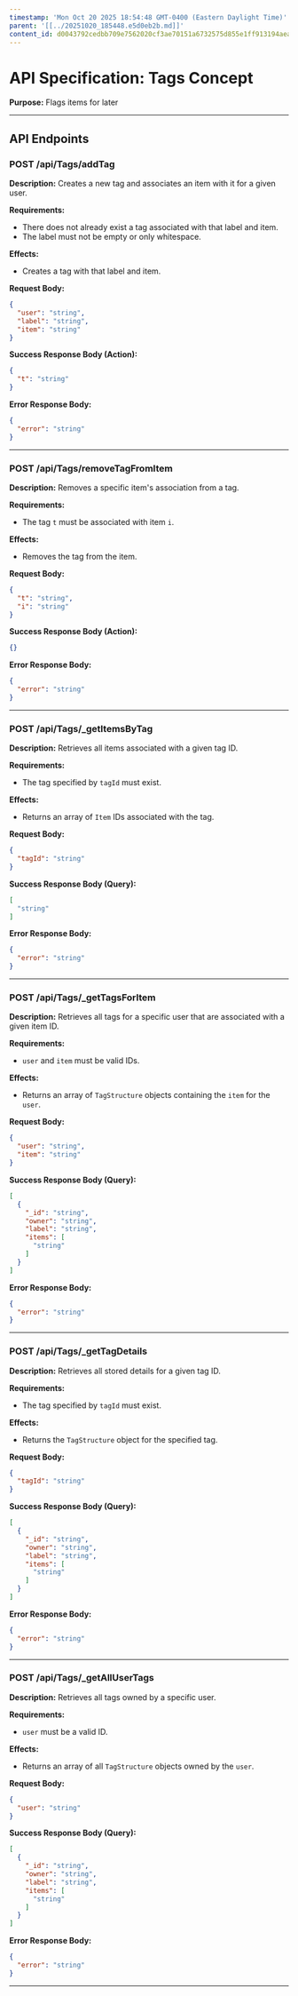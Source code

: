 ```yaml
---
timestamp: 'Mon Oct 20 2025 18:54:48 GMT-0400 (Eastern Daylight Time)'
parent: '[[../20251020_185448.e5d0eb2b.md]]'
content_id: d0043792cedbb709e7562020cf3ae70151a6732575d855e1ff913194aea8267a
---
```


# API Specification: Tags Concept

**Purpose:** Flags items for later

***

## API Endpoints

### POST /api/Tags/addTag

**Description:** Creates a new tag and associates an item with it for a given user.

**Requirements:**

* There does not already exist a tag associated with that label and item.
* The label must not be empty or only whitespace.

**Effects:**

* Creates a tag with that label and item.

**Request Body:**

```json
{
  "user": "string",
  "label": "string",
  "item": "string"
}
```

**Success Response Body (Action):**

```json
{
  "t": "string"
}
```

**Error Response Body:**

```json
{
  "error": "string"
}
```

***

### POST /api/Tags/removeTagFromItem

**Description:** Removes a specific item's association from a tag.

**Requirements:**

* The tag `t` must be associated with item `i`.

**Effects:**

* Removes the tag from the item.

**Request Body:**

```json
{
  "t": "string",
  "i": "string"
}
```

**Success Response Body (Action):**

```json
{}
```

**Error Response Body:**

```json
{
  "error": "string"
}
```

***

### POST /api/Tags/\_getItemsByTag

**Description:** Retrieves all items associated with a given tag ID.

**Requirements:**

* The tag specified by `tagId` must exist.

**Effects:**

* Returns an array of `Item` IDs associated with the tag.

**Request Body:**

```json
{
  "tagId": "string"
}
```

**Success Response Body (Query):**

```json
[
  "string"
]
```

**Error Response Body:**

```json
{
  "error": "string"
}
```

***

### POST /api/Tags/\_getTagsForItem

**Description:** Retrieves all tags for a specific user that are associated with a given item ID.

**Requirements:**

* `user` and `item` must be valid IDs.

**Effects:**

* Returns an array of `TagStructure` objects containing the `item` for the `user`.

**Request Body:**

```json
{
  "user": "string",
  "item": "string"
}
```

**Success Response Body (Query):**

```json
[
  {
    "_id": "string",
    "owner": "string",
    "label": "string",
    "items": [
      "string"
    ]
  }
]
```

**Error Response Body:**

```json
{
  "error": "string"
}
```

***

### POST /api/Tags/\_getTagDetails

**Description:** Retrieves all stored details for a given tag ID.

**Requirements:**

* The tag specified by `tagId` must exist.

**Effects:**

* Returns the `TagStructure` object for the specified tag.

**Request Body:**

```json
{
  "tagId": "string"
}
```

**Success Response Body (Query):**

```json
[
  {
    "_id": "string",
    "owner": "string",
    "label": "string",
    "items": [
      "string"
    ]
  }
]
```

**Error Response Body:**

```json
{
  "error": "string"
}
```

***

### POST /api/Tags/\_getAllUserTags

**Description:** Retrieves all tags owned by a specific user.

**Requirements:**

* `user` must be a valid ID.

**Effects:**

* Returns an array of all `TagStructure` objects owned by the `user`.

**Request Body:**

```json
{
  "user": "string"
}
```

**Success Response Body (Query):**

```json
[
  {
    "_id": "string",
    "owner": "string",
    "label": "string",
    "items": [
      "string"
    ]
  }
]
```

**Error Response Body:**

```json
{
  "error": "string"
}
```

***
